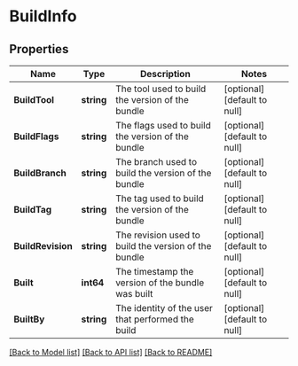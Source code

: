 # BuildInfo

## Properties
Name | Type | Description | Notes
------------ | ------------- | ------------- | -------------
**BuildTool** | **string** | The tool used to build the version of the bundle | [optional] [default to null]
**BuildFlags** | **string** | The flags used to build the version of the bundle | [optional] [default to null]
**BuildBranch** | **string** | The branch used to build the version of the bundle | [optional] [default to null]
**BuildTag** | **string** | The tag used to build the version of the bundle | [optional] [default to null]
**BuildRevision** | **string** | The revision used to build the version of the bundle | [optional] [default to null]
**Built** | **int64** | The timestamp the version of the bundle was built | [optional] [default to null]
**BuiltBy** | **string** | The identity of the user that performed the build | [optional] [default to null]

[[Back to Model list]](../README.md#documentation-for-models) [[Back to API list]](../README.md#documentation-for-api-endpoints) [[Back to README]](../README.md)


